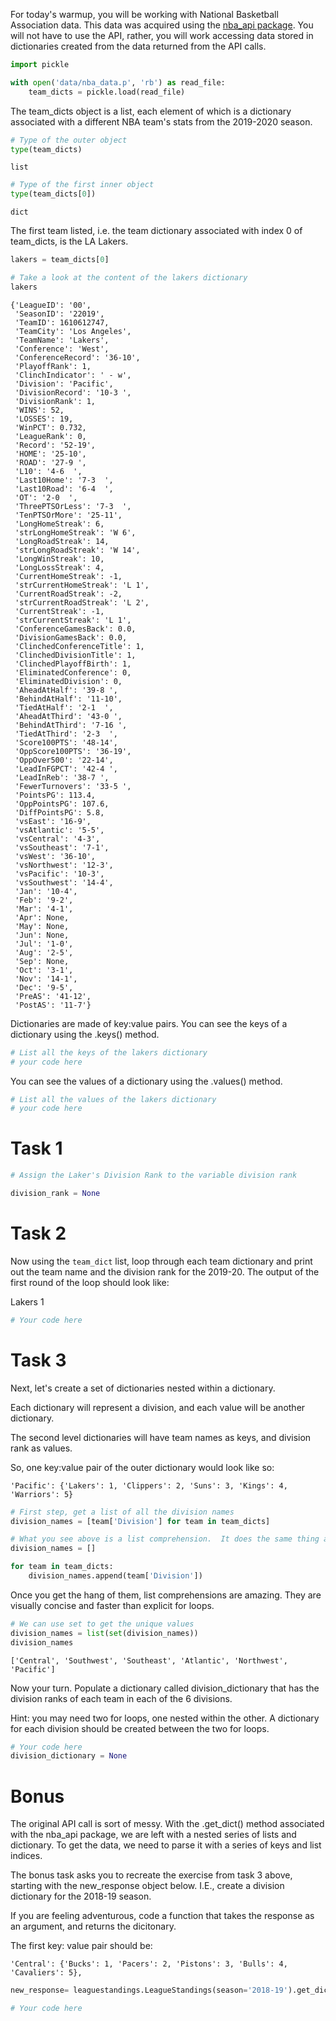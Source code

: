 
For today's warmup, you will be working with National Basketball Association data.  This data was acquired using the [nba_api package](https://github.com/swar/nba_api).  You will not have to use the API, rather, you will work accessing data stored in dictionaries created from the data returned from the API calls.


```python
import pickle
```


```python
with open('data/nba_data.p', 'rb') as read_file:
    team_dicts = pickle.load(read_file)
```

The team_dicts object is a list, each element of which is a dictionary associated with a different NBA team's stats from the 2019-2020 season.  


```python
# Type of the outer object
type(team_dicts)
```




    list




```python
# Type of the first inner object
type(team_dicts[0])
```




    dict



The first team listed, i.e. the team dictionary associated with index 0 of team_dicts, is the LA Lakers.


```python
lakers = team_dicts[0]
```


```python
# Take a look at the content of the lakers dictionary
lakers
```




    {'LeagueID': '00',
     'SeasonID': '22019',
     'TeamID': 1610612747,
     'TeamCity': 'Los Angeles',
     'TeamName': 'Lakers',
     'Conference': 'West',
     'ConferenceRecord': '36-10',
     'PlayoffRank': 1,
     'ClinchIndicator': ' - w',
     'Division': 'Pacific',
     'DivisionRecord': '10-3 ',
     'DivisionRank': 1,
     'WINS': 52,
     'LOSSES': 19,
     'WinPCT': 0.732,
     'LeagueRank': 0,
     'Record': '52-19',
     'HOME': '25-10',
     'ROAD': '27-9 ',
     'L10': '4-6  ',
     'Last10Home': '7-3  ',
     'Last10Road': '6-4  ',
     'OT': '2-0  ',
     'ThreePTSOrLess': '7-3  ',
     'TenPTSOrMore': '25-11',
     'LongHomeStreak': 6,
     'strLongHomeStreak': 'W 6',
     'LongRoadStreak': 14,
     'strLongRoadStreak': 'W 14',
     'LongWinStreak': 10,
     'LongLossStreak': 4,
     'CurrentHomeStreak': -1,
     'strCurrentHomeStreak': 'L 1',
     'CurrentRoadStreak': -2,
     'strCurrentRoadStreak': 'L 2',
     'CurrentStreak': -1,
     'strCurrentStreak': 'L 1',
     'ConferenceGamesBack': 0.0,
     'DivisionGamesBack': 0.0,
     'ClinchedConferenceTitle': 1,
     'ClinchedDivisionTitle': 1,
     'ClinchedPlayoffBirth': 1,
     'EliminatedConference': 0,
     'EliminatedDivision': 0,
     'AheadAtHalf': '39-8 ',
     'BehindAtHalf': '11-10',
     'TiedAtHalf': '2-1  ',
     'AheadAtThird': '43-0 ',
     'BehindAtThird': '7-16 ',
     'TiedAtThird': '2-3  ',
     'Score100PTS': '48-14',
     'OppScore100PTS': '36-19',
     'OppOver500': '22-14',
     'LeadInFGPCT': '42-4 ',
     'LeadInReb': '38-7 ',
     'FewerTurnovers': '33-5 ',
     'PointsPG': 113.4,
     'OppPointsPG': 107.6,
     'DiffPointsPG': 5.8,
     'vsEast': '16-9',
     'vsAtlantic': '5-5',
     'vsCentral': '4-3',
     'vsSoutheast': '7-1',
     'vsWest': '36-10',
     'vsNorthwest': '12-3',
     'vsPacific': '10-3',
     'vsSouthwest': '14-4',
     'Jan': '10-4',
     'Feb': '9-2',
     'Mar': '4-1',
     'Apr': None,
     'May': None,
     'Jun': None,
     'Jul': '1-0',
     'Aug': '2-5',
     'Sep': None,
     'Oct': '3-1',
     'Nov': '14-1',
     'Dec': '9-5',
     'PreAS': '41-12',
     'PostAS': '11-7'}



Dictionaries are made of key:value pairs. You can see the keys of a dictionary using the .keys() method.


```python
# List all the keys of the lakers dictionary
# your code here
```

You can see the values of a dictionary using the .values() method.


```python
# List all the values of the lakers dictionary
# your code here
```

# Task 1


```python
# Assign the Laker's Division Rank to the variable division rank

division_rank = None
```

# Task 2

Now using the `team_dict` list, loop through each team dictionary and print out the team name and the division rank for the 2019-20.
The output of the first round of the loop should look like:  

Lakers 1


```python
# Your code here
```

# Task 3

Next, let's create a set of dictionaries nested within a dictionary.  

Each dictionary will represent a division, and each value will be another dictionary.  

The second level dictionaries will have team names as keys, and division rank as values.

So, one key:value pair of the outer dictionary would look like so:

`'Pacific': {'Lakers': 1, 'Clippers': 2, 'Suns': 3, 'Kings': 4, 'Warriors': 5}`




```python
# First step, get a list of all the division names
division_names = [team['Division'] for team in team_dicts]
```


```python
# What you see above is a list comprehension.  It does the same thing as below.
division_names = []

for team in team_dicts:
    division_names.append(team['Division'])
```

Once you get the hang of them, list comprehensions are amazing.  They are visually concise and faster than explicit for loops.


```python
# We can use set to get the unique values
division_names = list(set(division_names))
division_names
```




    ['Central', 'Southwest', 'Southeast', 'Atlantic', 'Northwest', 'Pacific']



Now your turn.  Populate a dictionary called division_dictionary that has the division ranks of each team in each of the 6 divisions.

Hint: you may need two for loops, one nested within the other.  A dictionary for each division should be created between the two for loops.


```python
# Your code here
division_dictionary = None

```

# Bonus

The original API call is sort of messy.  With the .get_dict() method associated with the nba_api package, we are left with a nested series of lists and dictionary. To get the data, we need to parse it with a series of keys and list indices. 

The bonus task asks you to recreate the exercise from task 3 above, starting with the new_response object below.  I.E., create a division dictionary for the 2018-19 season.

If you are feeling adventurous, code a function that takes the response as an argument, and returns the dicitonary.

The first key: value pair should be:

`'Central': {'Bucks': 1,
  'Pacers': 2,
  'Pistons': 3,
  'Bulls': 4,
  'Cavaliers': 5},`


```python
new_response= leaguestandings.LeagueStandings(season='2018-19').get_dict()
```


```python
# Your code here
```


```python

```
